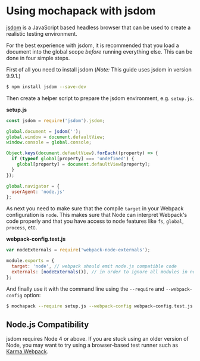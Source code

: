 # Using mochapack with jsdom

[jsdom](https://github.com/tmpvar/jsdom) is a JavaScript based headless browser that can be used to create a realistic testing environment.

For the best experience with jsdom, it is recommended that you load a document into the global
scope *before* running everything else. This can be done in four simple steps.

First of all you need to install jsdom (*Note:* This guide uses jsdom in version 9.9.1.)

```bash
$ npm install jsdom --save-dev
```

Then create a helper script to prepare the jsdom environment, e.g. `setup.js`.

**setup.js**
```js
const jsdom = require('jsdom').jsdom;

global.document = jsdom('');
global.window = document.defaultView;
window.console = global.console;

Object.keys(document.defaultView).forEach((property) => {
  if (typeof global[property] === 'undefined') {
    global[property] = document.defaultView[property];
  }
});

global.navigator = {
  userAgent: 'node.js'
};
```

As next you need to make sure that the compile `target` in your Webpack configuration is `node`.
This makes sure that Node can interpret Webpack's code properly and that you have access to node features like `fs`, `global`, `process`, etc.

**webpack-config.test.js**
```js
var nodeExternals = require('webpack-node-externals');

module.exports = {
  target: 'node', // webpack should emit node.js compatible code
  externals: [nodeExternals()], // in order to ignore all modules in node_modules folder from bundling
};
```

And finally use it with the command line using the `--require` and `--webpack-config` option:

```bash
$ mochapack --require setup.js --webpack-config webpack-config.test.js
```

## Node.js Compatibility

jsdom requires Node 4 or above. If you are stuck using an older version of Node, you
may want to try using a browser-based test runner such as [Karma Webpack](https://github.com/webpack/karma-webpack).
